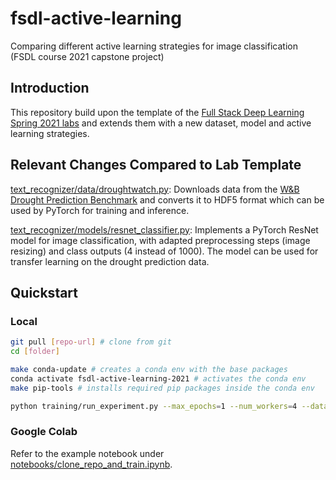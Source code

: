 # fsdl-active-learning

Comparing different active learning strategies for image classification (FSDL course 2021 capstone project)

## Introduction

This repository build upon the template of the [Full Stack Deep Learning Spring 2021 labs](https://github.com/full-stack-deep-learning/fsdl-text-recognizer-2021-labs) and extends them with a new dataset, model and active learning strategies.

## Relevant Changes Compared to Lab Template

[text_recognizer/data/droughtwatch.py](./text_recognizer/data/droughtwatch.py): Downloads data from the [W&B Drought Prediction Benchmark](https://github.com/wandb/droughtwatch) and converts it to HDF5 format which can be used by PyTorch for training and inference.

[text_recognizer/models/resnet_classifier.py](./text_recognizer/models/resnet_classifier.py): Implements a PyTorch ResNet model for image classification, with adapted preprocessing steps (image resizing) and class outputs (4 instead of 1000). The model can be used for transfer learning on the drought prediction data.

## Quickstart

### Local

```bash
git pull [repo-url] # clone from git
cd [folder]

make conda-update # creates a conda env with the base packages
conda activate fsdl-active-learning-2021 # activates the conda env
make pip-tools # installs required pip packages inside the conda env

python training/run_experiment.py --max_epochs=1 --num_workers=4 --data_class=DroughtWatch --model_class=ResnetClassifier # start training
```

### Google Colab

Refer to the example notebook under [notebooks/clone_repo_and_train.ipynb](./notebooks/clone_repo_and_train.ipynb).
